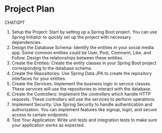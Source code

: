 # Project Plan
CHATGPT

1. Setup the Project: Start by setting up a Spring Boot project. You can use Spring Initializr to quickly set up the project with necessary dependencies.
2. Design the Database Schema: Identify the entities in your social media app. Some common entities could be User, Post, Comment, Like, and Follow. Design the relationships between these entities.
3. Create the Entities: Create the entity classes in your Spring Boot project corresponding to the database schema.
4. Create the Repositories: Use Spring Data JPA to create the repository interfaces for your entities.
5. Create the Services: Implement the business logic in service classes. These services will use the repositories to interact with the database.
6. Create the Controllers: Implement the controllers which handle HTTP requests. These controllers will use the services to perform operations.
7. Implement Security: Use Spring Security to handle authentication and authorization. You can implement features like signup, login, and secure access to certain endpoints.
8. Test Your Application: Write unit tests and integration tests to make sure your application works as expected.